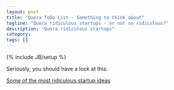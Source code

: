 ```yaml
---
layout: post
title: "Quora ToDo List - Something to think about"
tagline: "Quora ridiculous startups - or not so ridiculous?"
description: "Quora ridiculous startups"
category: 
tags: []
---
```

{% include JB/setup %}

Seriously, you should have a look at this:

[Some of the most ridiculous startup ideas](http://www.quora.com/What-are-some-of-the-most-ridiculous-startup-ideas-that-eventually-became-successful)




